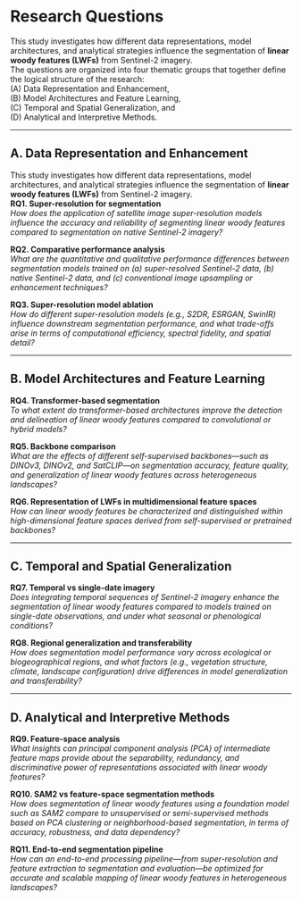 # Research Questions

This study investigates how different data representations, model architectures, and analytical strategies influence the segmentation of **linear woody features (LWFs)** from Sentinel-2 imagery.  
The questions are organized into four thematic groups that together define the logical structure of the research:  
(A) Data Representation and Enhancement,  
(B) Model Architectures and Feature Learning,  
(C) Temporal and Spatial Generalization, and  
(D) Analytical and Interpretive Methods.

---

## A. Data Representation and Enhancement
This study investigates how different data representations, model architectures, and analytical strategies influence the segmentation of **linear woody features (LWFs)** from Sentinel-2 imagery.  
**RQ1. Super-resolution for segmentation**  
*How does the application of satellite image super-resolution models influence the accuracy and reliability of segmenting linear woody features compared to segmentation on native Sentinel-2 imagery?*  

**RQ2. Comparative performance analysis**  
*What are the quantitative and qualitative performance differences between segmentation models trained on (a) super-resolved Sentinel-2 data, (b) native Sentinel-2 data, and (c) conventional image upsampling or enhancement techniques?*  

**RQ3. Super-resolution model ablation**  
*How do different super-resolution models (e.g., S2DR, ESRGAN, SwinIR) influence downstream segmentation performance, and what trade-offs arise in terms of computational efficiency, spectral fidelity, and spatial detail?*  

---

## B. Model Architectures and Feature Learning

**RQ4. Transformer-based segmentation**  
*To what extent do transformer-based architectures improve the detection and delineation of linear woody features compared to convolutional or hybrid models?*  

**RQ5. Backbone comparison**  
*What are the effects of different self-supervised backbones—such as DINOv3, DINOv2, and SatCLIP—on segmentation accuracy, feature quality, and generalization of linear woody features across heterogeneous landscapes?*  

**RQ6. Representation of LWFs in multidimensional feature spaces**  
*How can linear woody features be characterized and distinguished within high-dimensional feature spaces derived from self-supervised or pretrained backbones?*  

---

## C. Temporal and Spatial Generalization

**RQ7. Temporal vs single-date imagery**  
*Does integrating temporal sequences of Sentinel-2 imagery enhance the segmentation of linear woody features compared to models trained on single-date observations, and under what seasonal or phenological conditions?*  

**RQ8. Regional generalization and transferability**  
*How does segmentation model performance vary across ecological or biogeographical regions, and what factors (e.g., vegetation structure, climate, landscape configuration) drive differences in model generalization and transferability?*  

---

## D. Analytical and Interpretive Methods

**RQ9. Feature-space analysis**  
*What insights can principal component analysis (PCA) of intermediate feature maps provide about the separability, redundancy, and discriminative power of representations associated with linear woody features?*  


**RQ10. SAM2 vs feature-space segmentation methods**  
*How does segmentation of linear woody features using a foundation model such as SAM2 compare to unsupervised or semi-supervised methods based on PCA clustering or neighborhood-based segmentation, in terms of accuracy, robustness, and data dependency?*  

**RQ11. End-to-end segmentation pipeline**  
*How can an end-to-end processing pipeline—from super-resolution and feature extraction to segmentation and evaluation—be optimized for accurate and scalable mapping of linear woody features in heterogeneous landscapes?*  

